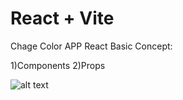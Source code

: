 # React + Vite

Chage Color APP React Basic Concept:

1)Components
2)Props

![alt text](<Screenshot 2024-08-11 at 5.57.17 PM.png>)